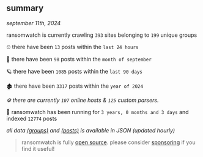 
## summary
_september 11th, 2024_

ransomwatch is currently crawling `393` sites belonging to `199` unique groups

⏲ there have been `13` posts within the `last 24 hours`

🦈 there have been `98` posts within the `month of september`

🪐 there have been `1085` posts within the `last 90 days`

🏚 there have been `3317` posts within the `year of 2024`

_⚙️ there are currently `107` online hosts & `125` custom parsers._

🦕 ransomwatch has been running for `3 years, 0 months and 3 days` and indexed `12774` posts

_all data  [(groups)](http://ransomwhat.telemetry.ltd/groups) and [(posts)](http://ransomwhat.telemetry.ltd/posts) is available in JSON (updated hourly)_

> ransomwatch is fully [open source](https://github.com/joshhighet/ransomwatch#ransomwatch--). please consider [sponsoring](https://github.com/sponsors/joshhighet) if you find it useful!
